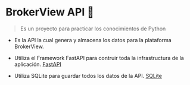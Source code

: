 # BrokerView API 📁
> Es un proyecto para practicar los conocimientos de Python

- Es la API la cual genera y almacena los datos para la plataforma BrokerView.

- Utiliza el Framework FastAPI para contruir toda la infrastructura de la aplicación.  [FastAPI](https://fastapi.tiangolo.com/ "FastAPI")

- Utiliza SQLite para guardar todos los datos de la API. [SQLite](https://www.sqlite.org/ "SQLite")
